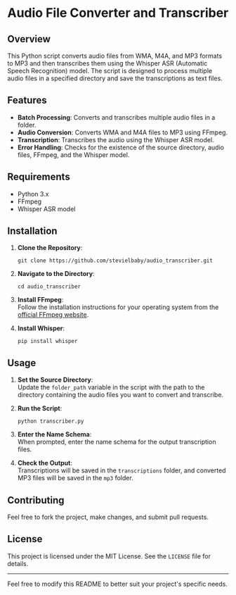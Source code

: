 
# Audio File Converter and Transcriber

## Overview

This Python script converts audio files from WMA, M4A, and MP3 formats to MP3 and then transcribes them using the Whisper ASR (Automatic Speech Recognition) model. The script is designed to process multiple audio files in a specified directory and save the transcriptions as text files.

## Features

- **Batch Processing**: Converts and transcribes multiple audio files in a folder.
- **Audio Conversion**: Converts WMA and M4A files to MP3 using FFmpeg.
- **Transcription**: Transcribes the audio using the Whisper ASR model.
- **Error Handling**: Checks for the existence of the source directory, audio files, FFmpeg, and the Whisper model.

## Requirements

- Python 3.x
- FFmpeg
- Whisper ASR model

## Installation

1. **Clone the Repository**:  
   ```
   git clone https://github.com/stevielbaby/audio_transcriber.git
   ```

2. **Navigate to the Directory**:  
   ```
   cd audio_transcriber
   ```

3. **Install FFmpeg**:  
   Follow the installation instructions for your operating system from the [official FFmpeg website](https://ffmpeg.org/download.html).

4. **Install Whisper**:  
   ```
   pip install whisper
   ```

## Usage

1. **Set the Source Directory**:  
   Update the `folder_path` variable in the script with the path to the directory containing the audio files you want to convert and transcribe.

2. **Run the Script**:  
   ```
   python transcriber.py
   ```

3. **Enter the Name Schema**:  
   When prompted, enter the name schema for the output transcription files.

4. **Check the Output**:  
   Transcriptions will be saved in the `transcriptions` folder, and converted MP3 files will be saved in the `mp3` folder.

## Contributing

Feel free to fork the project, make changes, and submit pull requests.

## License

This project is licensed under the MIT License. See the `LICENSE` file for details.

---

Feel free to modify this README to better suit your project's specific needs.